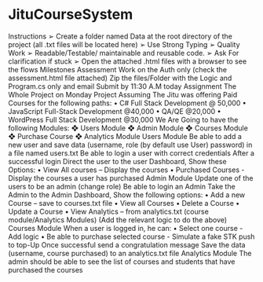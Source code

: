 # JituCourseSystem
Instructions
➢ Create a folder named Data at the root directory of the project (all .txt files will be located here)
➢ Use Strong Typing 
➢ Quality Work
➢ Readable/Testable/ maintainable and reusable code.
➢ Ask For clarification if stuck
➢ Open the attached .html files with a browser to see the flows
Milestones
Assessment 
Work on the Auth only (check the assessment.html file attached)
Zip the files/Folder with the Logic and Program.cs only and email 
Submit by 11:30 A.M today
Assignment 
The Whole Project on Monday
Project
Assuming The Jitu was offering Paid Courses for the following paths:
• C# Full Stack Development @ 50,000
• JavaScript Full-Stack Development @40,000
• QA/QE @20,000
• WordPress Full Stack Development @30,000
We Are Going to have the following Modules:
❖ Users Module 
❖ Admin Module
❖ Courses Module
❖ Purchase Course
❖ Analytics Module
Users Module
Be able to add a new user and save data (username, role (by default use User) password) in a file named
users.txt
Be able to login a user with correct credentials
After a successful login Direct the user to the user Dashboard, Show these Options:
• View All courses – Display the courses
• Purchased Courses -Display the courses a user has purchased
Admin Module
Update one of the users to be an admin (change role)
Be able to login an Admin
Take the Admin to the Admin Dashboard, Show the following options:
• Add a new Course – save to courses.txt file 
• View all Courses
• Delete a Course 
• Update a Course 
• View Analytics – from analytics.txt (course module/Analytics Modules)
(Add the relevant logic to do the above)
Courses Module
When a user is logged in, he can:
• Select one course -Add logic
• Be able to purchase selected course - Simulate a fake STK push to top-Up
Once successful send a congratulation message 
Save the data (username, course purchased) to an analytics.txt file
Analytics Module
The admin should be able to see the list of courses and students that have purchased the courses

